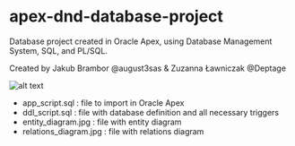 # apex-dnd-database-project
Database project created in Oracle Apex, using Database Management System, SQL, and PL/SQL.

Created by
Jakub Brambor @august3sas & Zuzanna Ławniczak @Deptage

![alt text](https://github.com/august3sas/apex-dnd-database-project/blob/main/relations_diagram.jpg)

- app_script.sql : file to import in Oracle Apex
- ddl_script.sql : file with database definition and all necessary triggers
- entity_diagram.jpg : file with entity diagram
- relations_diagram.jpg : file with relations diagram
